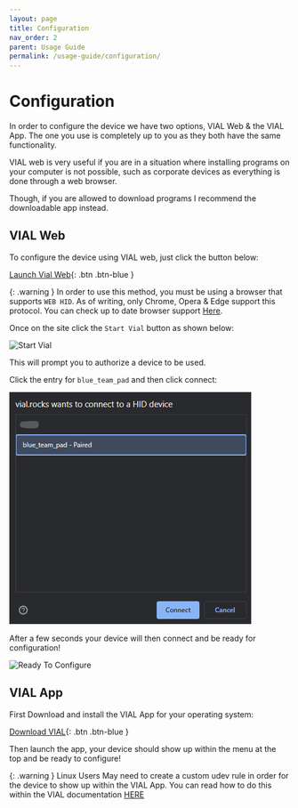 ```yaml
---
layout: page
title: Configuration
nav_order: 2
parent: Usage Guide
permalink: /usage-guide/configuration/
---
```


# Configuration

In order to configure the device we have two options, VIAL Web & the VIAL App. The one you use is completely up to you as they both have the same functionality.

VIAL web is very useful if you are in a situation where installing programs on your computer is not possible, such as corporate devices as everything is done through a web browser.  

Though, if you are allowed to download programs I recommend the downloadable app instead.

## VIAL Web

To configure the device using VIAL web, just click the button below:

[Launch Vial Web](https://vial.rocks/){: .btn .btn-blue }

{: .warning }
In order to use this method, you must be using a browser that supports `WEB HID`. As of writing, only Chrome, Opera & Edge support this protocol. You can check up to date browser support [Here](https://caniuse.com/webhid).

Once on the site click the `Start Vial` button as shown below:

![Start Vial](https://fearherbs1.github.io/blue-team-pad-docs/images/start-vial.png)

This will prompt you to authorize a device to be used.  

Click the entry for `blue_team_pad` and then click connect:

![Connect to Vial Web](/../../images/connect-to-vial-web.png)


After a few seconds your device will then connect and be ready for configuration!

![Ready To Configure](https://fearherbs1.github.io/blue-team-pad-docs/images/vial-web-connected.png)

## VIAL App

First Download and install the VIAL App for your operating system:

[Download VIAL](https://get.vial.today/download/){: .btn .btn-blue }

Then launch the app, your device should show up within the menu at the top and be ready to configure!


{: .warning }
Linux Users May need to create a custom udev rule in order for the device to show up within the VIAL App. You can read how to do this within the VIAL documentation [HERE](https://get.vial.today/manual/linux-udev.html)


